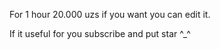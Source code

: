 
For 1 hour 20.000 uzs if you want you can edit it.

If it useful for you subscribe and put star ^_^ 
